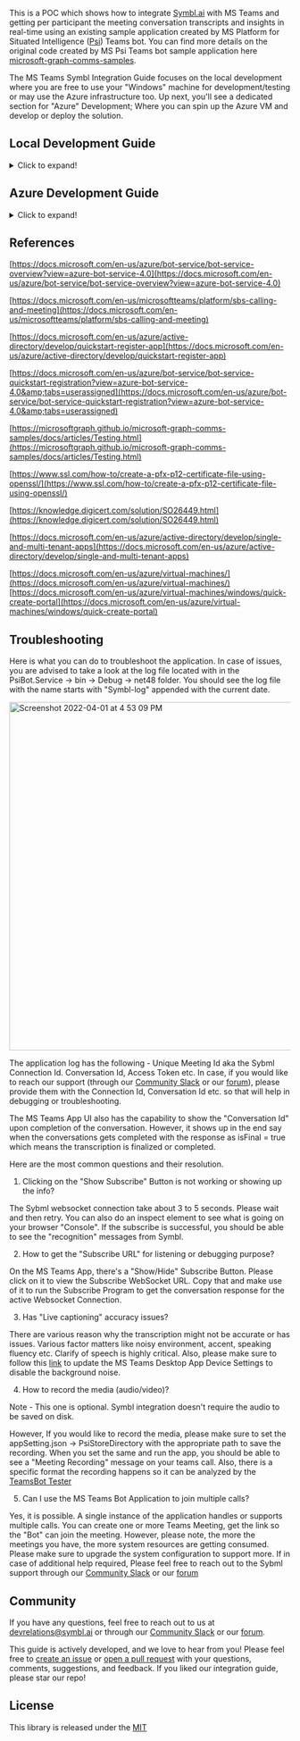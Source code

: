 This is a POC which shows how to integrate [Symbl.ai](https://symbl.ai/) with MS Teams and getting per participant the meeting conversation transcripts and insights in real-time using an existing sample application created by MS Platform for Situated Intelligence ([Psi](https://github.com/microsoftgraph/microsoft-graph-comms-samples/tree/master/Samples/PublicSamples/PsiBot)) Teams bot. You can find more details on the original code created by MS Psi Teams bot sample application here [microsoft-graph-comms-samples](https://github.com/microsoftgraph/microsoft-graph-comms-samples).

The MS Teams Symbl Integration Guide focuses on the local development where you are free to use your "Windows" machine for development/testing or may use the Azure infrastructure too. Up next, you'll see a dedicated section for "Azure" Development; Where you can spin up the Azure VM and develop or deploy the solution.

## Local Development Guide

<details>
<summary>Click to expand!</summary>
  

In this playbook, you will be presented with the MS Teams and Sybml integration to get real-time transcriptions and insights using Symbl APIs. We will be leveraging and extending the Psi Bot which is an open-source MS Teams Bot implementation developed by MS [Platform for Situated Intelligence (\psi)](https://github.com/microsoftgraph/microsoft-graph-comms-samples/tree/master/Samples/PublicSamples/PsiBot).

Before taking a deep dive into the internals of the MS Teams Bot implementation, let&#39;s try to understand what is a &quot;Bot&quot;, then get a basic understanding of the Psi Bot, Symbl API capabilities etc.

## What is a bot?

&quot;_Bots provide an experience that feels less like using a computer and more like dealing with a person - or at least an intelligent robot. They can be used to shift simple, repetitive tasks—such as taking a dinner reservation or gathering profile information—onto automated systems that may no longer require direct human intervention. Users converse with a bot using text, interactive cards, and speech. A bot interaction can be a quick question and answer, or it can be a sophisticated conversation that intelligently provides access to services._

_A bot can be thought of as a web application that has a conversational interface. A user connects to a bot through a channel such as Facebook, Slack, or Microsoft Teams._

- _The bot reasons about input and performs relevant tasks. This can include asking the user for additional information or accessing services on behalf of the user._
- _The bot performs recognition on the user&#39;s input to interpret what the user is asking for or saying._
- _The bot generates responses to send to the user to communicate what the bot is doing or has done._
- _Depending on how the bot is configured and how it&#39;s registered with the channel, users can interact with the bot through text or speech, and the conversation might include images and video.&quot;_

Reference -

[https://docs.microsoft.com/en-us/azure/bot-service/bot-service-overview?view=azure-bot-service-4.0](https://docs.microsoft.com/en-us/azure/bot-service/bot-service-overview?view=azure-bot-service-4.0)

### Introduction - Symbl.ai

Symbl&#39;s APIs empower developers to enable:

[Real-time](https://docs.symbl.ai/docs/streaming-api/api-reference#messages) analysis of free-flowing discussions to automatically surface highly relevant summary discussion topics, contextual insights, suggestive action items, follow-ups, decisions, and questions.

[Streaming API](https://docs.symbl.ai/docs/streamingapi/introduction) that makes it easy to add AI-powered conversation intelligence using WebSocket interface.

[Conversation APIs](https://docs.symbl.ai/docs/conversation-api/introduction) that provide a REST interface for managing and processing your conversation data.

[Summary UI](https://docs.symbl.ai/docs/api-reference/experience-api/post-video-summary-ui) with a fully customizable and editable reference experience that indexes a searchable transcript and shows generated actionable insights, topics, timecodes, and speaker information.

### Introduction - Psi Teams Bot

Teams bots can be developed which participate in Teams meetings much the same way humans do; joining calls, consuming participant video and audio streams, and producing their own audio and video as well as screen-sharing streams.

[Platform for Situated Intelligence (\psi)](https://github.com/microsoftgraph/microsoft-graph-comms-samples/tree/master/Samples/PublicSamples/PsiBot) is an open, extensible framework for the development and research of multimodal, integrative-AI systems. The framework is particularly well-suited for developing AI systems that perform audio-visual processing in real-time interactions.

In order to help accelerate the development of Teams bots with real-time audio and video capabilities, we have created this sample application which shows how you can integrate \psi with the Teams bot architecture to develop bots that can participate in live meetings, [visualize and debug](https://github.com/microsoft/psi/wiki/Psi-Studio) your implementation, and iterate quickly offline from persisted data.

This is a sample MS Teams bot implementation and may be used as a starting point for creating bots of your own with \psi. In particular, this sample consumes participant audio and video streams and visualizes engagement by producing a screen-share video stream with a ball gravitating towards the most recently active speakers (partially inspired by [this research](https://www.media.mit.edu/publications/meeting-mediator-enhancing-group-collaboration-and-leadership-with-sociometric-feedback/)). This sample was announced at a virtual Platform for Situated Intelligence workshop, and the recording of that session can be found [here](https://youtu.be/7Wh4Xr1Bazg?t=8582).

###


## PSI Bot Architectural Overview

The following projects comprise this sample:

- [**PsiBot**](https://github.com/microsoftgraph/microsoft-graph-comms-samples/tree/master/Samples/PublicSamples/PsiBot) - This is the bot itself. It contains boilerplate code that handles all the mechanics of hosting a Teams bot. This is also where we embed our \psi implementation (inside the [PsiBot.Service](https://github.com/SymblDev/ms-teams-symbl-bot-integration/tree/main/PsiBot.Service) project).
- [**TeamsBot**](https://github.com/SymblDev/ms-teams-symbl-bot-integration/tree/main/TeamsBot) - This project simply contains the ITeamsBot interface, which is used to create your \psi pipeline that can be plugged into the Teams bot infrastructure directly.
- [**TeamsBotSample**](https://github.com/SymblDev/ms-teams-symbl-bot-integration/tree/main/TeamsBotSample) - Contains two sample implementations of the ITeamsBot interface. Both of these examples consume participant audio and video and visualize engagement by producing a screen-share video stream, either via a &quot;bouncing ball&quot; or by scaling video thumbnails.

##


## High-Level Architecture of MS Teams Bot Symbl Integration

![HighLevelArchitecture-MSTeamsSybml](https://user-images.githubusercontent.com/2565797/170077613-5a83d6df-1ed6-482e-86cb-3c554d256155.png)

## Prerequisites

- [Office 365 tenant](https://developer.microsoft.com/microsoft-365/dev-program)
- [Ngrok](https://ngrok.com/) or equivalent tunneling solution
- [Visual Studio 2019](https://visualstudio.microsoft.com/downloads/)or later
- [.NET Core SDK](https://dotnet.microsoft.com/download) version 3.1
- Microsoft Teams with an account (not a guest account)
- Azure Account
- Git 64 Bit (Optional to Clone the Github Repo)

#### **Symbl**

If you haven&#39;t signed up for an account with Symbl, please follow [https://symbl.ai](https://symbl.ai/) to get started.

Log on to the Symbl Platform website ([http://platform.symbl.ai](http://platform.symbl.ai/)) and get the App Id and App Secret Key.

 **Azure**

For the MS Teams Bot Symbl integration, it&#39;s mandatory to have the Azure Account. If you haven&#39;t signed up, please follow this link [https://portal.azure.com/](https://portal.azure.com/)

Please make sure to have a valid subscription on Azure. The Azure Trial account won&#39;t work. Please go with the Pay as you go subscription.

#### **Windows**

Visual Studio 2019 or later is required to develop, build and publish the PsiBot.sln solution on Windows.

**Setup Visual Studio 2019 or later** :

Install [Visual Studio 2019](https://www.visualstudio.com/vs/). The Community Edition of Visual Studio is sufficient. Make sure the following features are installed (you can check these features by running the Visual Studio Installer again and looking at both the Workloads and Individual components tabs):

Workloads:
  - .NET desktop development
  - .NET Core cross-platform development

##


## Getting started

If you are not familiar with Platform for Situated Intelligence, you&#39;ll first want to acquaint yourself with some fundamental concepts. The [GitHub page](https://github.com/microsoft/psi) has lots of documentation for familiarizing yourself with the framework, including a [wiki](https://github.com/microsoft/psi/wiki), [samples](https://github.com/Microsoft/psi-samples), [tutorials](https://github.com/microsoft/psi/wiki/Tutorials), and more. A great place to get started is the [Brief Introduction](https://github.com/microsoft/psi/wiki/Brief-Introduction) tutorial.

In the next steps, we&#39;ll walk through how to initialize your bot and other necessary resources in Azure. Following these instructions will enable you to execute the bot on your local development machine.

## Step 1: Setting up the Source Code

This step is for setting up the source code and compiling the same on your local machine.

Note - In-order to compile the source code, you need to make sure to install Visual Studio as explained previously under **Setup Visual Studio 2019 or later.**

Please make sure to clone or download the following repo on your local machine. Make sure to open the project, compile or build the same to confirm there are no errors.

[https://github.com/symblai/ms-teams-symbl-bot-integration](https://github.com/symblai/ms-teams-symbl-bot-integration)

##


## Step 2 : Azure App Registration

Registering your application establishes a trusting relationship between your app and the Microsoft identity platform. The trust is unidirectional: your app trusts the Microsoft identity platform, and not the other way around.

 Follow these steps to create the app registration:

1. Sign in to the [Azure portal](https://portal.azure.com/).
2. If you have access to multiple tenants, use the **Directories + subscriptions** filter ![](RackMultipart20220330-4-vlzoo_html_f53e57e5486137cc.png) in the top menu to switch to the tenant in which you want to register the application.
3. Search for and select **Azure Active Directory**.
4. Under **Manage** , select **App registrations** \&gt; **New registration**.
5. Enter a display **Name** for your application. Users of your application might see the display name when they use the app, for example during sign-in. You can change the display name at any time and multiple app registrations can share the same name. The app registration&#39;s automatically generated Application (client) ID, not its display name, uniquely identifies your app within the identity platform.
6. Specify who can use the application, sometimes called its _sign-in audience_.

![AzureSupportedAccountTypes](https://user-images.githubusercontent.com/2565797/160796309-d7e96010-a8d5-47d7-bb36-c2a22542bec2.png)

1. Don&#39;t enter anything for **Redirect URI (optional)**. You&#39;ll configure a redirect URI in the next section.
2. Select **Register** to complete the initial app registration.

When registration finishes, the Azure portal displays the app registration&#39;s **Overview** pane. You&#39;ll see the **Application (client) ID**, Also called the _client ID_, this value uniquely identifies your application in the Microsoft identity platform. Please make a note of this Client ID.

## **Add Credentials**

Credentials are used by [confidential client applications](https://docs.microsoft.com/en-us/azure/active-directory/develop/msal-client-applications) that access a web API. Examples of confidential clients are web apps, other web APIs, or service-type and daemon-type applications. Credentials allow your application to authenticate itself, requiring no interaction from a user at runtime.

![AddCredentials](https://user-images.githubusercontent.com/2565797/160797145-ab95fce0-5865-4466-b0e9-ec48fb3a8f1b.png)

1. In the Azure portal, in **App registrations** , select your application.
2. Select **Certificates &amp; secrets** \&gt; **Client secrets** \&gt; **New client secret**.
3. Add a description of your client secret.
4. Select an expiration for the secret or specify a custom lifetime.
  - Client secret lifetime is limited to two years (24 months) or less. You can&#39;t specify a custom lifetime longer than 24 months.
  - Microsoft recommends that you set an expiration value of fewer than 12 months.
5. Select **Add**.
6. _Record the secret&#39;s value_ for use in your client application code. This secret value is _never displayed again_ after you leave this page.

## **Manage API Permissions**

Make sure that your account can grant admin consent for Microsoft. After adding permissions, select Grant admin consent for Microsoft to know the status of the consent.

![ManageAPIPermissions](https://user-images.githubusercontent.com/2565797/160798084-3413cf2f-e40a-4655-8707-2d69206c8bb3.png)

1. Select **API permissions**.
2. Select **Add permission**. **Request API permissions** window appears.
3. Select **Microsoft APIs** and select **Microsoft Graph**.
4. Select **Application permissions** and then select permissions.
5. Add the following Graph API Applications permissions to your Azure App and grant admin consent.
  - Calls.AccessMedia.All
  - Calls.Initiate.All
  - Calls.JoinGroupCall.All
  - Calls.JoinGroupCallAsGuest.All
6. Select **Add permissions**
7. Grant admin consent for each of the above-mentioned API Permissions.

## Step 3 - Create bot channel registration in Azure account

Single-tenant apps are only available in the tenant they were registered in, also known as their home tenant.

Multi-tenant apps are available to users in both their home tenant and other tenants.

**Best practices for multi-tenant apps**

Building great multi-tenant apps can be challenging because of the number of different policies that IT administrators can set in their tenants. If you choose to build a multi-tenant app, follow these best practices:

- Test your app in a tenant that has configured [Conditional Access policies](https://docs.microsoft.com/en-us/azure/active-directory/azuread-dev/conditional-access-dev-guide).
- Follow the principle of least user access to ensure that your app only requests permissions it actually needs.
- Provide appropriate names and descriptions for any permissions you expose as part of your app. This helps users and admins know what they&#39;re agreeing to when they attempt to use your app&#39;s APIs. For more information, see the best practices section in the [permissions guide](https://docs.microsoft.com/en-us/azure/active-directory/develop/v2-permissions-and-consent).

[https://docs.microsoft.com/en-us/azure/active-directory/develop/single-and-multi-tenant-apps](https://docs.microsoft.com/en-us/azure/active-directory/develop/single-and-multi-tenant-apps)

1. Open [Azure portal](https://portal.azure.com/).
2. Select **Create a resource**.
3. Search for **Azure Bot** in the search box.
4. Select **Azure Bot**.
 ![AzureBot](https://user-images.githubusercontent.com/2565797/160798689-aa540086-fc9f-48d2-9e39-ce2f580f417d.png)
5. Select **Create**.
6. Enter bot handle name in **Bot handle** field.
7. Select your **Subscription** from the dropdown list.
8. Select your **Resource group** from the dropdown list.
 To create a new resource group, select **Create new** , enter resource name, select **OK** , and select a required location from **New resource group location** dropdown list.
 ![CreateAnAzureBot](https://user-images.githubusercontent.com/2565797/160798884-c2df69e8-1dd9-4e3e-969a-f0ed89e3571a.png)
9. Select **Type of App** for ex: **Multi Tenant** for **Microsoft App ID**. Please make sure to select the appropriate type based on what you have chosen during the App Registration section in Step 1.

10. Select **Use existing app registration** and enter **App ID** and **App secret** of your azure app registered in your tenant.
11. For the pricing, you can choose the **Standard F0 Free** one.
12. Select **Review + create**.
![ReviewAndCreateAzureBot](https://user-images.githubusercontent.com/2565797/160799213-03865dcf-9517-4243-9c1a-2b4371ee0380.png)

**Note - The App ID and the App Secret shown in the screenshot is for reference purpose only. Please make sure to use the valid ones that you have registered.**

1. If the validation passes, select **Create**. It takes a few moments for your bot service to be provisioned.
 ![CreateAzureBotValidationPassed](https://user-images.githubusercontent.com/2565797/160799404-c4b89aab-b5ba-475f-b62d-852ade5029f4.png)
2. Select **Go to resource**. The bot and the related resources are listed in the resource group.
Now your Azure bot has been created.
 ![AzureBotGotoResources](https://user-images.githubusercontent.com/2565797/160799543-a896ed98-f0fc-4ae0-8ed4-72afbb69a8f3.png)
  
Navigate to Channels and Enable MS Teams

![Screenshot 2022-04-25 at 2 59 22 PM](https://user-images.githubusercontent.com/2565797/165068785-4455c5bd-1f45-4874-a670-dc970f79d60c.png)

For the MS Teams Channel -> Calling - Make sure to "Enable calling", specify the NGROK URL with the /api/calling  

![Screenshot 2022-04-25 at 2 59 31 PM](https://user-images.githubusercontent.com/2565797/165068769-24ed8f2b-6c2d-4dbe-b09a-8ce88fb3db69.png)  
 
## Step 4 - Setting up a custom domain

We need to have a dedicated domain registered for this integration. You have the following choice. Either go with the existing domain registered via the domain provider or go with the Azure App Service Domain.

If you don&#39;t have the domain, you can purchase a domain name from Azure. This is like creating any other resource in the Azure portal. Create a resource called &quot; **App Service Domain**&quot; and give it a name (e.g., &quot;mydomain.com&quot;).

![AppServicesDomain](https://user-images.githubusercontent.com/2565797/160800667-e5334876-2223-4fc6-afa4-56d379053782.png)

Please make sure to select the existing or newly created &quot;App Service Domain&quot; to add a Record Set with the name as local, Type as CNAME, and the value as 0.tcp.ngrok.io as shown below.

![DNSZone](https://user-images.githubusercontent.com/2565797/160800892-1a041cd2-a740-4022-86d1-f810fb499124.png)

##


## Step 5 - Generate an SSL certificate for your domain

We are going to make use of certbot and openssl for generating the certificate for the required domain. One can obtain a free certificate via [https://letsencrypt.org](https://letsencrypt.org/). Please follow the below links to install or setup the certbot and openssl on your Windows Development machine.

[https://sourceforge.net/projects/certbot.mirror/files/latest/download](https://sourceforge.net/projects/certbot.mirror/files/latest/download)

[https://slproweb.com/products/Win32OpenSSL.html](https://slproweb.com/products/Win32OpenSSL.html)

Execute the below command to generate the wildcard certificate.

**certbot certonly --manual --preferred-challenges dns -d \*.<domain_name>**

This is to create the wildcard certificate for your domain, e.g., \*.mydomain.com.

The above command will ask to create a DNS TXT record under the name. Copy the TXT value (do not press enter).

In your App Service Domain, [Create a TXT record](https://docs.microsoft.com/en-us/azure/app-service/app-service-web-tutorial-custom-domain#create-the-cname-record) by specifying:

- Name: \_acme-challenge

- Type: TXT

- TTL: 60 Seconds

- Value: As copied TXT value from Terminal

![DNSZone](https://user-images.githubusercontent.com/2565797/160800892-1a041cd2-a740-4022-86d1-f810fb499124.png)

Please make use of the following command for generating the private certificate key file for Windows assuming you have successfully completed the certbot for generating the wildcard certificate.
  
**openssl.exe pkcs12 -export -out symblteams.pfx -inkey <path_to_cert_files>/privkey.pem -in <path_to_cert_files>/fullchain.pem**

Alternatively, If you have the PEM file, you can generate the cer file by making use of the PEM file.

**openssl x509 -inform PEM -in pkcs12.pem -outform DER -out certificate.cer**

The following command is used for exporting the private certificate key by making use of the PEM and CER files.

**openssl pkcs12 -export -out certificate.pfx -inkey privateKey.pem -in certificate.cer**

![OpenSSLCert](https://user-images.githubusercontent.com/2565797/160802887-5ed9f3bf-6edc-437a-b1fc-e1e7ca0e2227.png)

Breaking down the command:

openssl – the command for executing OpenSSL

pkcs12 – the file utility for PKCS#12 files in OpenSSL

-export -out certificate.pfx – export and save the PFX file as certificate.pfx

-inkey privateKey.key – use the private key file privateKey.key as the private key to combine with the certificate.

-in certificate.crt – use certificate.crt as the certificate the private key will be combined with.

In your App Services Domain, map the CNAME entry so any request to **local.{mydomain}.com** will be redirected to 0.tcp.ngrok.io.

Install the generated certificate into your system certificate manager. Look it up in the manager and take note of the THUMBPRINT for later.Step

## Step 6 - Setting up the private certificate

Once the PFX certificate is generated from Step 5, the next step is to install the same on your local &quot;Windows&quot; development machine.

1. Double click on the private certificate that you have generated.
2. Select Local Machine as shown below and click &quot;Next&quot;.

![](RackMultipart20220330-4-vlzoo_html_27c6e984749f1827.png)

3. Again click on &quot;Next&quot;

![CertificateImport1](https://user-images.githubusercontent.com/2565797/160803404-0fd6d724-8034-4fbc-8b8a-43468b601fd9.png)

4. Make sure to provide the password that you have specified during the certificate creation process in Step 5.

![CertificateImport2](https://user-images.githubusercontent.com/2565797/160803566-0577cd29-04b7-4830-bc67-1c5df22f138f.png)

5. Select location as &quot;Personal&quot; and click on &quot;Next&quot; to proceed.

![CertificateImport3](https://user-images.githubusercontent.com/2565797/160803657-969c09bf-f032-4acb-9d9a-786ff6f2b0aa.png)

![CertificateImport4](https://user-images.githubusercontent.com/2565797/160803779-eb478684-bd04-4e55-884b-7637e5f4751f.png)

![CertificateImport5](https://user-images.githubusercontent.com/2565797/160806478-2a15b8a5-926e-4e4f-a34a-696f35d2d5cf.png)

6. Do Control -> R and then type the following command - certlm.msc and hit enter to launch the certificate management UI.
7. Go to the "Personal" folder to find the certificate that you have installed.
8. Select and Double click on the certificate to view the details and make a note on the certificate thumbprint and subject name.

## Step 7 - Setting up ngrok

1. Login or Signup for a free [ngrok](https://ngrok.com/) account and get your auth token.
2. Create an ngrok config file as follows. Replace with the ngrok authentication token. Save it as, e.g., &quot;ngrok.yml&quot;.

```
version: "1"
authtoken: YOUR_AUTH_TOKEN
tunnels:
 signaling:
   addr: https://localhost:9441
   proto: http
 media:
   addr: 8445
   proto: tcp
```

1. Open a command prompt (you may need to run as an Administrator) and start ngrok: **ngrok start --all --config ngrok.yml**
![ngrokRun](https://user-images.githubusercontent.com/2565797/160804221-b1e19fca-5996-4037-9986-264cdbd14860.png)

1. Note down the following things from ngrok output
  - HTTP forwarding url (in this example: **c6bd-40-76-82-252.ngrok.io** )
  - The port (in this example: **18356** ).
2. If you followed the above steps and only have one subdomain mapped to 0.tcp.ngrok.io, and

Note - if ngrok did not assign a **0.tcp address** , then just re-run it until it does.

## Step 8 - AppSettings.json changes on PsiBot.Service

To execute the PsiBot sample (Based on Step 1 the source code that was downloaded), the appsettings.json file in the **PsiBot.Service** project, has to be manually updated with the required configurations as shown below.

```
"BotConfiguration": {
    "BotName": "<bot_name>",
    "AadAppId": "<app_id>",
    "AadAppSecret": "<app_secret>",
    "ServiceCname": "{ngrok-instance}.ngrok.io",
    "MediaServiceFQDN": "local.{mydomain}.com",
    "ServiceDnsName": "",
    "CertificateSubjectName": "CERTIFICATE_SUBJECTNAME",
    "CertificateThumbprint": "CERTIFICATE_THUMBPRINT",
    "InstancePublicPort": <ngrok port>,
    "CallSignalingPort": 9441,
    "InstanceInternalPort": 8445,
    "PlaceCallEndpointUrl": "https://graph.microsoft.com/v1.0",
    "PsiStoreDirectory": "<optional directory for persisted store>",
    "SybmlAppId": "<Symbl AppId>",
    "SybmlAppSecret": "<Symbl appSecret>"
  }
```

- Fill in the **BotName** which is the Azure Bot Resource Name.
- Fill in the **AadAppId** which is nothing but the Registered Application Client Id which can be obtained from Step 2.
- Fill in the **AadAppSecret** which is nothing but the Registered Application Client Secret Key, which can be obtained from Step 2.
- Fill in the **CertificateThumbprint** with the value that you have noted earlier during the certificate install, which can be obtained from Step 6.
- Fill in the **CertificateSubjectName** with the value that is obtained from the installed certificate, which can be obtained from Step 6.
- Fill in the **ServiceCname** with ngrok&#39;s http address, which you can obtain from Step 7.
- Fill in **InstancePublicPort** with the ngrok tcp assigned port, which can be obtained from Step 7.
- **MediaServiceFQDN** is the subdomain URL that is forwarded to the tcp URL assigned by ngrok (e.g., local.{mydomain}.com is forwarded to 0.tcp.ngrok.io). Note - mydomain.com is the registered custom domain as per Step 4.
- Fill in the **SybmlAppId** and **SymblAppSecret** with the value that can be obtained from the Symbl Portal - [https://platform.symbl.ai/](https://platform.symbl.ai/)

##


## Step 9 - Running the Bot

You should now have everything you need to run the bot and have it join a meeting.

1. Run Visual Studio As Administrator.
2. Do File - Open -> Project/Solution.
3. Navigate to the folder where you have cloned or downloaded and select the **ms-teams-symbol-bot-integration** project. 

![RunningTheBot](https://user-images.githubusercontent.com/2565797/160805890-91eed72f-2387-45d3-9f1b-b204ac61e093.png)

4. Run the [PsiBot.Service](https://github.com/SymblDev/ms-teams-symbl-bot-integration/blob/main/PsiBot/PsiBot.Service/PsiBot.Service.csproj) project (in Kestrel, not IIS Express). Please make sure the following

1. The PsiBot.Service project is &quot;Set as a Startup Project&quot;. If not. Please make sure to do so by right clicking on the PsiBot.Service project.
2. PsiBotService is set while debugging or running the project.

![ProjectDebug](https://user-images.githubusercontent.com/2565797/160804699-c381d2ed-5e59-427d-9fbb-678187f53dd8.png)

1. Create an MS Teams Meeting and copy the meeting link.
2. Navigate to the ngrok-instance URL. You can obtain the instance from **Step 6**. Go to **{ngrok-instance}**.ngrok.io/manage in a browser, to have your bot join and leave specific meeting instances.
3. Paste the meeting link and click on the &quot;Join Meeting&quot; button. It will take a few seconds for the Bot to join the Teams Meeting. If all goes well, you should be able to see the &quot;Bot&quot; joining the meeting.
4. As and when the speaker(s) is communicating the live transcription should be displayed on the console. Simultaneously, it&#39;s possible to also subscribe from the browser and get the necessary information for making the **Symbl Subscribe API** (https://docs.symbl.ai/docs/subscribe-api).

![TeamsBotUI](https://user-images.githubusercontent.com/2565797/170078761-a12ee3b4-4ded-4308-89d5-959d4b146dd7.png)

## Azure Bot Pricing

Please check the below Azure Bot Pricing Guide to know more about the Azure Bot Service Pricing.

[https://azure.microsoft.com/en-gb/pricing/details/bot-service/](https://azure.microsoft.com/en-gb/pricing/details/bot-service/)

**What are standard channels?**

Standard channels include Microsoft first-party services (such as Skype, Cortana and Microsoft Teams) and services with publicly available Bot APIs (such as Facebook and Slack). Please refer to the Bot Service documentation for the complete list.

**What are premium channels?**

The premium channels allow your bot to reliably communicate with users within your own application or on your website. These channels allow you to customize the client experience for your users by customizing the open source DirectLine and Web Chat clients. Please refer to the Bot Service documentation for details.
  
</details>

## Azure Development Guide

<details>
  <summary>Click to expand!</summary>
    

In this playbook, you will be presented with the MS Teams and Sybml integration to get real-time transcriptions and insights using Symbl APIs. We will be leveraging and extending the Psi Bot which is an open-source MS Teams Bot implementation developed by MS [Platform for Situated Intelligence (\psi)](https://github.com/microsoft/psi).

Please make sure to follow the **MS Teams - Symbl Integration - Local Development Guide** to perform the mandatory setups on Azure.

**Note** -

- The only difference between Local and Azure development is that the source code is set-up on the Azure VM, plus the DNS resource changes for accessing the MS Teams bot application via the custom configured domain.
- For development or debugging, the extended PsiBot source code setup on Azure is necessary. However, only the executables need to be deployed for production.
- TCP Tunneling - Signaling and Media Stream relies heavily on Ngrok. Regardless of whether you choose a Local or Azure-based implementation, you&#39;ll need to use &quot;Ngrok&quot; or another tunneling solution.
- This playbook shows how to implement a single VM-based solution. However, a load-balanced solution must be in place when you go live, taking into account the load and stability factors.

##
# **Step 1: Create a Windows virtual machine in the Azure portal**

&quot;_Azure virtual machines (VMs) can be created through the Azure portal. This method provides a browser-based user interface to create VMs and their associated resources. This quickstart shows you how to use the Azure portal to deploy a virtual machine (VM) in Azure that runs Windows Server 2019. To see your VM in action, you then RDP to the VM and install the IIS web server.&quot;_

1. Type **virtual machines** in the search.
2. Under **Services** , select **Virtual machines**.
3. In the **Virtual machines** page, select **Create** and then **Virtual machine**. The **Create a virtual machine** page opens.
4. In the **Basics** tab, under **Project details** , make sure the correct subscription is selected and then choose to **Create a new** resource group. Type myResourceGroup for the name.
5. Under **Instance details** , type _the VM name_ for the **Virtual machine name** and choose _Windows 10 Pro_ for the **Image**. You may select Windows Server too.

![CreateVM1](https://user-images.githubusercontent.com/2565797/160810364-27139832-16ea-42af-aaa5-261c926ee158.png)

6. Under the **Administrator account** , provide a username, such as _azureuser_ and a password. The password must be at least 12 characters long and meet the [defined complexity requirements](https://docs.microsoft.com/en-us/azure/virtual-machines/windows/faq#what-are-the-password-requirements-when-creating-a-vm-).

![CreateVM2](https://user-images.githubusercontent.com/2565797/160810378-9bf6cde1-0de1-492f-8d8e-e005f0a0f963.png)

7) Under **Inbound port rules** , choose **Allow selected ports** and then select **RDP (3389)**, **HTTP (80) and HTTPS(443)** from the drop-down.

![CreateVM3](https://user-images.githubusercontent.com/2565797/160810386-37f95933-7781-4e41-affd-18fb44b01b99.png)

8) Leave the remaining defaults and then select the Review + create button at the bottom of the page.

![CreateVM4](https://user-images.githubusercontent.com/2565797/160810397-6f0673ac-f5cd-4326-b899-2edde9081774.png)

9) After validation runs, select the Create button at the bottom of the page.

10) After deployment is complete, select Go to resource.

![VMGotoResources](https://user-images.githubusercontent.com/2565797/160810723-82b67cf0-d9aa-4d3b-8ec2-394cc8e338fe.png)

You should be able to see the following Azure Resources created as part of Step 1. Note - **msteams** is an example VM name that is used for demonstration purposes.

![CreateVM5](https://user-images.githubusercontent.com/2565797/160810403-570feb81-c4d0-4b5c-b994-d7981dfa4c01.png)

## Step 2: Connect to the virtual machine

Create a remote desktop connection to the virtual machine. These directions tell you how to connect to your VM from a Windows computer. On a Mac, you need an RDP client such as this [Remote Desktop Client](https://apps.apple.com/app/microsoft-remote-desktop/id1295203466?mt=12) from the Mac App Store.

1. On the overview page for your virtual machine, select the **Connect** \&gt; **RDP**.
![CreateVM6](https://user-images.githubusercontent.com/2565797/160810408-2ce6bac9-c7f2-403d-8ea4-d615d825e425.png)
2. In the **Connect with RDP** page, keep the default options to connect by IP address, over port 3389, and click **Download RDP file**.
3. Open the downloaded RDP file and click **Connect** when prompted.
4. In the **Windows Security** window, select **More choices** and then **Use a different account**. Type the username and password you created for the virtual machine, and then click **OK**.
5. You may receive a certificate warning during the sign-in process. Click **Yes** or **Continue** to create the connection.

##

## Step 3: VM Networking Changes

Add an inbound port rule for Signaling Port 9441 and Media Stream Port 8445 as shown below.

##

![CreateVM7](https://user-images.githubusercontent.com/2565797/160810410-c48824ea-7ab0-4af4-87d7-7e40f27a67eb.png)

## Step 4: VM Public IP Address Configuration Changes

- Select the Public IP Address-based Azure Resource.
- Make sure to specify the DNS name label.
- The IP address assignment should be a Static one.
- Save the configuration.

![CreateVM8](https://user-images.githubusercontent.com/2565797/160810419-f47d188f-d110-4f66-a941-cd5ed883a04d.png)

## Step 5: DNS Zone Resource Changes

- Please make sure to select the DNS Zone based Azure Resource.
- Click on the plus icon with the Record Set to add a new record set.
- Specify the Name as &#39;@&#39;
- Specify the type as A - Alias record set
- Alias record set - Yes
- Specify the Alias type as - Azure resource
- Choose the subscription
- Specify the Azure resource with the public ip address of the Azure VM that was created in Step 1.

![CreateVM9](https://user-images.githubusercontent.com/2565797/160810426-5531000b-bf3d-4239-aeb8-8c00c9b2c0aa.png)

Click on the plus icon with the Record Set to add a new record set.

- Specify name as vm
- Type as &#39;CNAME&#39;
- Alias record set as &#39;No&#39;
- TTL as 10 seconds
- Alias as DNS Label name as per the Step 4.

![CreateVM10](https://user-images.githubusercontent.com/2565797/160810432-963d20cb-41ca-4b0b-a1d9-4dc9091b0ad9.png)

## Step 6: Setting up the Source Code

This step is for setting up the source code and compiling the same on Azure VM.

Note - In order to compile the source code, you need to make sure to install Visual Studio as explained previously under **Setup Visual Studio 2019 or later.**

Please make sure to clone or download the following repo on your local machine. Make sure to open the project, compile or build the same to confirm there are no errors.

[https://github.com/symblai/ms-teams-symbl-bot-integration](https://github.com/symblai/ms-teams-symbl-bot-integration)

## Step 7: Running the Bot

Make sure to follow the "**MS Teams - Symbl Integration - Local Development Guide**" Step 9 on how to run the bot, with the URL as mentioned during the run of **ngrok start --all --config ngrok.yml**

![NgrOkVM](https://user-images.githubusercontent.com/2565797/160811055-2bbff9fb-1221-4a62-918b-e5323e10fe81.png)

If you have completed Step 5, then you should be able to run the PsiBot Application with the application URL as **vm.{mydomain}.com/manage**

![MSTeamsUI](https://user-images.githubusercontent.com/2565797/170078761-a12ee3b4-4ded-4308-89d5-959d4b146dd7.png)

 
</details>
  
## References

[https://docs.microsoft.com/en-us/azure/bot-service/bot-service-overview?view=azure-bot-service-4.0](https://docs.microsoft.com/en-us/azure/bot-service/bot-service-overview?view=azure-bot-service-4.0)

[https://docs.microsoft.com/en-us/microsoftteams/platform/sbs-calling-and-meeting](https://docs.microsoft.com/en-us/microsoftteams/platform/sbs-calling-and-meeting)

[https://docs.microsoft.com/en-us/azure/active-directory/develop/quickstart-register-app](https://docs.microsoft.com/en-us/azure/active-directory/develop/quickstart-register-app)

[https://docs.microsoft.com/en-us/azure/bot-service/bot-service-quickstart-registration?view=azure-bot-service-4.0&amp;tabs=userassigned](https://docs.microsoft.com/en-us/azure/bot-service/bot-service-quickstart-registration?view=azure-bot-service-4.0&amp;tabs=userassigned)

[https://microsoftgraph.github.io/microsoft-graph-comms-samples/docs/articles/Testing.html](https://microsoftgraph.github.io/microsoft-graph-comms-samples/docs/articles/Testing.html)

[https://www.ssl.com/how-to/create-a-pfx-p12-certificate-file-using-openssl/](https://www.ssl.com/how-to/create-a-pfx-p12-certificate-file-using-openssl/)

[https://knowledge.digicert.com/solution/SO26449.html](https://knowledge.digicert.com/solution/SO26449.html)

[https://docs.microsoft.com/en-us/azure/active-directory/develop/single-and-multi-tenant-apps](https://docs.microsoft.com/en-us/azure/active-directory/develop/single-and-multi-tenant-apps)
  
[https://docs.microsoft.com/en-us/azure/virtual-machines/](https://docs.microsoft.com/en-us/azure/virtual-machines/)
[https://docs.microsoft.com/en-us/azure/virtual-machines/windows/quick-create-portal](https://docs.microsoft.com/en-us/azure/virtual-machines/windows/quick-create-portal)

  
## Troubleshooting
  
Here is what you can do to troubleshoot the application. In case of issues, you are advised to take a look at the log file located with in the PsiBot.Service -> bin -> Debug -> net48 folder. You should see the log file with the name starts with "Symbl-log" appended with the current date.
  
<img width="624" alt="Screenshot 2022-04-01 at 4 53 09 PM" src="https://user-images.githubusercontent.com/2565797/161254280-0df76e9d-ea3e-4b25-be8b-0f4e7f35faeb.png">

The application log has the following - Unique Meeting Id aka the Sybml Connection Id. Conversation Id, Access Token etc. In case, if you would like to reach our support (through our [Community Slack](https://join.slack.com/t/symbldotai/shared_invite/zt-4sic2s11-D3x496pll8UHSJ89cm78CA) or our [forum](https://community.symbl.ai/?_ga=2.134156042.526040298.1609788827-1505817196.1609788827)), please provide them with the Connection Id, Conversation Id etc. so that will help in debugging or troubleshooting.
  
The MS Teams App UI also has the capability to show the "Conversation Id" upon completion of the conversation. However, it shows up in the end say when the conversations gets completed with the response as isFinal = true which means the transcription is finalized or completed.
  
Here are the most common questions and their resolution.
  
1) Clicking on the "Show Subscribe" Button is not working or showing up the info?
  
The Sybml websocket connection take about 3 to 5 seconds. Please wait and then retry. You can also do an inspect element to see what is going on your browser "Console". If the subscribe is successful, you should be able to see the "recognition" messages from Symbl.
  
2) How to get the "Subscribe URL" for listening or debugging purpose?

On the MS Teams App, there's a "Show/Hide" Subscribe Button. Please click on it to view the Subscribe WebSocket URL. Copy that and make use of it to run the Subscribe Program to get the conversation response for the active Websocket Connection.
  
3) Has "Live captioning" accuracy issues?
 
There are various reason why the transcription might not be accurate or has issues. Various factor matters like noisy environment, accent, speaking fluency etc. Clarify of speech is highly critical. Also, please make sure to follow this [link](https://www.howtogeek.com/726145/how-to-reduce-and-disable-background-noise-in-microsoft-teams/) to update the MS Teams Desktop App Device Settings to disable the background noise.
  
4) How to record the media (audio/video)?

Note - This one is optional. Symbl integration doesn't require the audio to be saved on disk. 

However, If you would like to record the media, please make sure to set the appSetting.json -> PsiStoreDirectory with the appropriate path to save the recording. When you set the same and run the app, you should be able to see a "Meeting Recording" message on your teams call. Also, there is a specific format the recording happens so it can be analyzed by the [TeamsBot Tester](https://github.com/microsoftgraph/microsoft-graph-comms-samples/tree/master/Samples/PublicSamples/PsiBot/TeamsBotTester)

5) Can I use the MS Teams Bot Application to join multiple calls?
  
Yes, it is possible. A single instance of the application handles or supports multiple calls. You can create one or more Teams Meeting, get the link so the "Bot" can join the meeting. However, please note, the more the meetings you have, the more system resources are getting consumed. Please make sure to upgrade the system configuration to support more. If in case of additional help required, Please feel free to reach out to the Sybml support through our [Community Slack](https://join.slack.com/t/symbldotai/shared_invite/zt-4sic2s11-D3x496pll8UHSJ89cm78CA) or our [forum](https://community.symbl.ai/?_ga=2.134156042.526040298.1609788827-1505817196.1609788827)
  
## Community

If you have any questions, feel free to reach out to us at devrelations@symbl.ai or through our [Community Slack](https://join.slack.com/t/symbldotai/shared_invite/zt-4sic2s11-D3x496pll8UHSJ89cm78CA) or our [forum](https://community.symbl.ai/?_ga=2.134156042.526040298.1609788827-1505817196.1609788827).

This guide is actively developed, and we love to hear from you! Please feel free to [create an issue](https://github.com/SymblDev/symbl-livekit-rtc-app/issues) or [open a pull request](https://github.com/SymblDev/symbl-livekit-rtc-app/pulls) with your questions, comments, suggestions, and feedback. If you liked our integration guide, please star our repo!

## License

This library is released under the [MIT](https://github.com/SymblDev/symbl-livekit-rtc-app/blob/master/LICENSE.txt)

